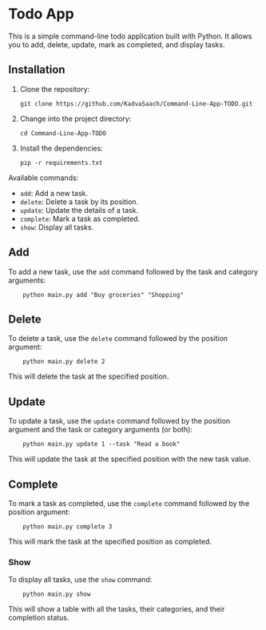 # Todo App

This is a simple command-line todo application built with Python. It allows you to add, delete, update, mark as completed, and display tasks.

## Installation

1. Clone the repository:

   ```shell
   git clone https://github.com/KadvaSaach/Command-Line-App-TODO.git

2. Change into the project directory:
 
    ```shell
    cd Command-Line-App-TODO

3. Install the dependencies:

    ```shell
    pip -r requirements.txt

Available commands:

* `add`: Add a new task.
* `delete`: Delete a task by its position.
* `update`: Update the details of a task.
* `complete`: Mark a task as completed.
* `show`: Display all tasks.

## Add

To add a new task, use the `add` command followed by the task and category arguments:

```shell
    python main.py add "Buy groceries" "Shopping"
```

## Delete

To delete a task, use the `delete` command followed by the position argument:

```shell
    python main.py delete 2

```

This will delete the task at the specified position.

## Update

To update a task, use the `update` command followed by the position argument and the task or category arguments (or both):

```shell
    python main.py update 1 --task "Read a book"
```

This will update the task at the specified position with the new task value.

## Complete

To mark a task as completed, use the `complete` command followed by the position argument:

```shell
    python main.py complete 3
```

This will mark the task at the specified position as completed.

### Show

To display all tasks, use the `show` command:

```shell
    python main.py show
```

This will show a table with all the tasks, their categories, and their completion status.

